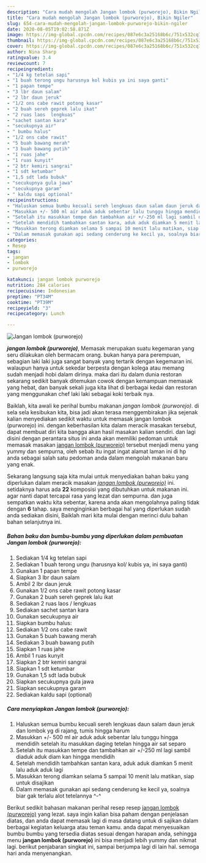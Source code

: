```yaml
---
description: "Cara mudah mengolah Jangan lombok (purworejo), Bikin Ngiler"
title: "Cara mudah mengolah Jangan lombok (purworejo), Bikin Ngiler"
slug: 654-cara-mudah-mengolah-jangan-lombok-purworejo-bikin-ngiler
date: 2020-08-05T19:02:58.871Z
image: https://img-global.cpcdn.com/recipes/087e6c3a25168b6c/751x532cq70/jangan-lombok-purworejo-foto-resep-utama.jpg
thumbnail: https://img-global.cpcdn.com/recipes/087e6c3a25168b6c/751x532cq70/jangan-lombok-purworejo-foto-resep-utama.jpg
cover: https://img-global.cpcdn.com/recipes/087e6c3a25168b6c/751x532cq70/jangan-lombok-purworejo-foto-resep-utama.jpg
author: Nina Sharp
ratingvalue: 3.4
reviewcount: 7
recipeingredient:
- "1/4 kg tetelan sapi"
- "1 buah terong ungu harusnya kol kubis ya ini saya ganti"
- "1 papan tempe"
- "3 lbr daun salam"
- "2 lbr daun jeruk"
- "1/2 ons cabe rawit potong kasar"
- "2 buah sereh geprek lalu ikat"
- "2 ruas laos  lengkuas"
- "sachet santan kara"
- "secukupnya air"
- " bumbu halus"
- "1/2 ons cabe rawit"
- "5 buah bawang merah"
- "3 buah bawang putih"
- "1 ruas jahe"
- "1 ruas kunyit"
- "2 btr kemiri sangrai"
- "1 sdt ketumbar"
- "1,5 sdt lada bubuk"
- "secukupnya gula jawa"
- "secukupnya garam"
- " kaldu sapi optional"
recipeinstructions:
- "Haluskan semua bumbu kecuali sereh lengkuas daun salam daun jeruk dan lombok yg di rajang, tumis hingga harum"
- "Masukkan +/- 500 ml air aduk aduk sebentar lalu tunggu hingga mendidih setelah itu masukkan daging tetelan hingga air sat separo"
- "Setelah itu masukkan tempe dan tambahkan air +/-250 ml lagi sambil diaduk aduk diam kan hingga mendidih"
- "Setelah mendidih tambahkan santan kara, aduk aduk diamkan 5 menit lalu aduk aduk lagi"
- "Masukkan terong diamkan selama 5 sampai 10 menit lalu matikan, siap untuk disajikan"
- "Dalam memasak gunakan api sedang cenderung ke kecil ya, soalnya biar gak terlalu alot tetelannya ^-^"
categories:
- Resep
tags:
- jangan
- lombok
- purworejo

katakunci: jangan lombok purworejo 
nutrition: 284 calories
recipecuisine: Indonesian
preptime: "PT34M"
cooktime: "PT39M"
recipeyield: "3"
recipecategory: Lunch

---
```



![Jangan lombok (purworejo)](https://img-global.cpcdn.com/recipes/087e6c3a25168b6c/751x532cq70/jangan-lombok-purworejo-foto-resep-utama.jpg)

<b><i>jangan lombok (purworejo)</i></b>, Memasak merupakan suatu kegemaran yang seru dilakukan oleh bermacam orang. bukan hanya para perempuan, sebagian laki laki juga sangat banyak yang tertarik dengan kegemaran ini. walaupun hanya untuk sekedar berpesta dengan kolega atau memang sudah menjadi hobi dalam dirinya. maka dari itu dalam dunia restoran sekarang sedikit banyak ditemukan cowok dengan kemampuan memasak yang hebat, dan banyak sekali juga kita lihat di berbagai kedai dan restoran yang menggunakan chef laki laki sebagai koki terbaik nya.

Baiklah, kita awali ke perihal bumbu makanan <i>jangan lombok (purworejo)</i>. di sela sela kesibukan kita, bisa jadi akan terasa menggembirakan jika sejenak kalian menyediakan sedikit waktu untuk memasak jangan lombok (purworejo) ini. dengan keberhasilan kita dalam meracik masakan tersebut, dapat membuat diri kita bangga akan hasil masakan kalian sendiri. dan lagi disini dengan perantara situs ini anda akan memiliki pedoman untuk memasak masakan <u>jangan lombok (purworejo)</u> tersebut menjadi menu yang yummy dan sempurna, oleh sebab itu ingat ingat alamat laman ini di hp anda sebagai salah satu pedoman anda dalam mengolah makanan baru yang enak.




Sekarang langsung saja kita mulai untuk menyediakan bahan baku yang diperlukan dalam meracik masakan <u><i>jangan lombok (purworejo)</i></u> ini. setidaknya harus ada <b>22</b> komposisi yang dibutuhkan untuk makanan ini. agar nanti dapat tercapai rasa yang lezat dan sempurna. dan juga sempatkan waktu kita sebentar, karena anda akan mengolahnya paling tidak dengan <b>6</b> tahap. saya menginginkan berbagai hal yang diperlukan sudah anda sediakan disini, Baiklah mari kita mulai dengan merinci dulu bahan bahan selanjutnya ini.

<!--inarticleads1-->

##### Bahan baku dan bumbu-bumbu yang diperlukan dalam pembuatan Jangan lombok (purworejo):

1. Sediakan 1/4 kg tetelan sapi
1. Sediakan 1 buah terong ungu (harusnya kol/ kubis ya, ini saya ganti)
1. Gunakan 1 papan tempe
1. Siapkan 3 lbr daun salam
1. Ambil 2 lbr daun jeruk
1. Gunakan 1/2 ons cabe rawit potong kasar
1. Gunakan 2 buah sereh geprek lalu ikat
1. Sediakan 2 ruas laos / lengkuas
1. Sediakan sachet santan kara
1. Gunakan secukupnya air
1. Siapkan  bumbu halus:
1. Sediakan 1/2 ons cabe rawit
1. Gunakan 5 buah bawang merah
1. Sediakan 3 buah bawang putih
1. Siapkan 1 ruas jahe
1. Ambil 1 ruas kunyit
1. Siapkan 2 btr kemiri sangrai
1. Siapkan 1 sdt ketumbar
1. Gunakan 1,5 sdt lada bubuk
1. Siapkan secukupnya gula jawa
1. Siapkan secukupnya garam
1. Sediakan  kaldu sapi (optional)




<!--inarticleads2-->

##### Cara menyiapkan Jangan lombok (purworejo):

1. Haluskan semua bumbu kecuali sereh lengkuas daun salam daun jeruk dan lombok yg di rajang, tumis hingga harum
1. Masukkan +/- 500 ml air aduk aduk sebentar lalu tunggu hingga mendidih setelah itu masukkan daging tetelan hingga air sat separo
1. Setelah itu masukkan tempe dan tambahkan air +/-250 ml lagi sambil diaduk aduk diam kan hingga mendidih
1. Setelah mendidih tambahkan santan kara, aduk aduk diamkan 5 menit lalu aduk aduk lagi
1. Masukkan terong diamkan selama 5 sampai 10 menit lalu matikan, siap untuk disajikan
1. Dalam memasak gunakan api sedang cenderung ke kecil ya, soalnya biar gak terlalu alot tetelannya ^-^




Berikut sedikit bahasan makanan perihal resep resep <u>jangan lombok (purworejo)</u> yang lezat. saya ingin kalian bisa paham dengan penjelasan diatas, dan anda dapat memasak lagi di masa datang untuk di sajikan dalam berbagai kegiatan keluarga atau teman kamu. anda dapat menyesuaikan bumbu bumbu yang tersedia diatas sesuai dengan harapan anda, sehingga menu <b>jangan lombok (purworejo)</b> ini bisa menjadi lebih yummy dan nikmat lagi. berikut penjabaran singkat ini, sampai berjumpa lagi di lain hal. semoga hari anda menyenangkan.
